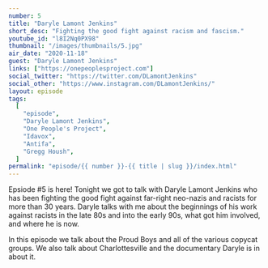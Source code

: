 ```yaml
---
number: 5
title: "Daryle Lamont Jenkins"
short_desc: "Fighting the good fight against racism and fascism."
youtube_id: "l8I2Nq0PX98"
thumbnail: "/images/thumbnails/5.jpg"
air_date: "2020-11-18"
guest: "Daryle Lamont Jenkins"
links: ["https://onepeoplesproject.com"]
social_twitter: "https://twitter.com/DLamontJenkins"
social_other: "https://www.instagram.com/DLamontJenkins/"
layout: episode
tags:
  [
    "episode",
    "Daryle Lamont Jenkins",
    "One People's Project",
    "Idavox",
    "Antifa",
    "Gregg Housh",
  ]
permalink: "episode/{{ number }}-{{ title | slug }}/index.html"
---
```


Epsiode #5 is here! Tonight we got to talk with Daryle Lamont Jenkins who has been fighting the good fight against far-right neo-nazis and racists for more than 30 years. Daryle talks with me about the beginnings of his work against racists in the late 80s and into the early 90s, what got him involved, and where he is now.

In this episode we talk about the Proud Boys and all of the various copycat groups. We also talk about Charlottesville and the documentary Daryle is in about it.
